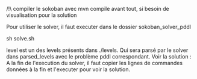 /!\ compiler le sokoban avec mvn compile avant tout, si besoin de visualisation pour la solution

Pour utiliser le solver,  il faut executer dans le dossier sokoban_solver_pddl

sh solve.sh <level>

level est un des levels présents dans ./levels. Qui sera parsé par le solver dans parsed_levels avec le problème pddl correspondant.
Voir la solution : A la fin de l'execution du solver, il faut copier les lignes de commandes données à la fin et l'executer pour voir la solution. 
